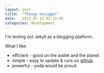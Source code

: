 ```yaml
---
layout: post
title:  "Thingy majigger"
date:   2013-07-15 01:33:45
categories: development 
---
```


I'm testing out Jekyll as a blogging platform.

What I like:
* efficient - good on the wallet and the planet
* simple - easy to update & runs on [github][github]
* powerful - yoda would be proud. 

[github]:    http://github.com
